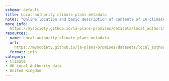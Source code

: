 ```yaml
---
schema: default
title: Local authority climate plans metadata
notes: "Online location and basic description of contents of LA climate action plans\n"
more_info: 
  https://mysociety.github.io/la-plans-promises/datasets/local_authority_climate_plans_metadata/latest
resources:
- name: Local authority climate plans metadata
  url: 
    https://mysociety.github.io/la-plans-promises/datasets/local_authority_climate_plans_metadata/latest
  format: info
category:
- Climate
- UK Local Authority data
- United Kingdom
---
```

